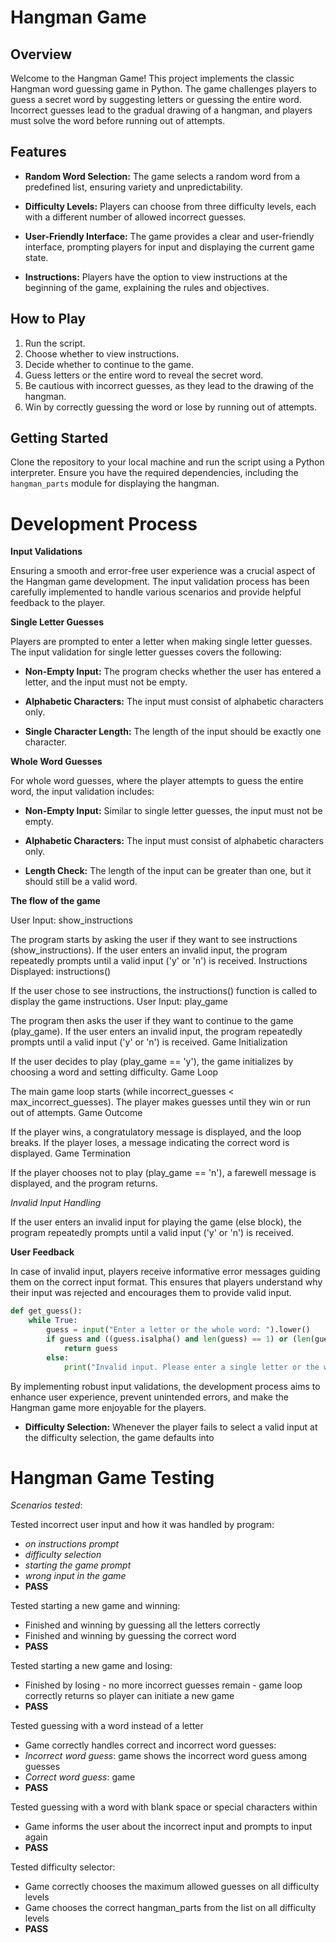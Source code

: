 # Hangman Game

## Overview

Welcome to the Hangman Game! This project implements the classic Hangman word guessing game in Python. The game challenges players to guess a secret word by suggesting letters or guessing the entire word. Incorrect guesses lead to the gradual drawing of a hangman, and players must solve the word before running out of attempts.

## Features

- **Random Word Selection:** The game selects a random word from a predefined list, ensuring variety and unpredictability.

- **Difficulty Levels:** Players can choose from three difficulty levels, each with a different number of allowed incorrect guesses.

- **User-Friendly Interface:** The game provides a clear and user-friendly interface, prompting players for input and displaying the current game state.

- **Instructions:** Players have the option to view instructions at the beginning of the game, explaining the rules and objectives.

## How to Play

1. Run the script.
2. Choose whether to view instructions.
3. Decide whether to continue to the game.
4. Guess letters or the entire word to reveal the secret word.
5. Be cautious with incorrect guesses, as they lead to the drawing of the hangman.
6. Win by correctly guessing the word or lose by running out of attempts.

## Getting Started

Clone the repository to your local machine and run the script using a Python interpreter. Ensure you have the required dependencies, including the `hangman_parts` module for displaying the hangman.

# Development Process

**Input Validations**

Ensuring a smooth and error-free user experience was a crucial aspect of the Hangman game development. The input validation process has been carefully implemented to handle various scenarios and provide helpful feedback to the player.

**Single Letter Guesses**

Players are prompted to enter a letter when making single letter guesses. The input validation for single letter guesses covers the following:

- **Non-Empty Input:** The program checks whether the user has entered a letter, and the input must not be empty.

- **Alphabetic Characters:** The input must consist of alphabetic characters only.

- **Single Character Length:** The length of the input should be exactly one character.

**Whole Word Guesses**

For whole word guesses, where the player attempts to guess the entire word, the input validation includes:

- **Non-Empty Input:** Similar to single letter guesses, the input must not be empty.

- **Alphabetic Characters:** The input must consist of alphabetic characters only.

- **Length Check:** The length of the input can be greater than one, but it should still be a valid word.

**The flow of the game**

User Input: show_instructions

The program starts by asking the user if they want to see instructions (show_instructions).
If the user enters an invalid input, the program repeatedly prompts until a valid input ('y' or 'n') is received.
Instructions Displayed: instructions()

If the user chose to see instructions, the instructions() function is called to display the game instructions.
User Input: play_game

The program then asks the user if they want to continue to the game (play_game).
If the user enters an invalid input, the program repeatedly prompts until a valid input ('y' or 'n') is received.
Game Initialization

If the user decides to play (play_game == 'y'), the game initializes by choosing a word and setting difficulty.
Game Loop

The main game loop starts (while incorrect_guesses < max_incorrect_guesses).
The player makes guesses until they win or run out of attempts.
Game Outcome

If the player wins, a congratulatory message is displayed, and the loop breaks.
If the player loses, a message indicating the correct word is displayed.
Game Termination

If the player chooses not to play (play_game == 'n'), a farewell message is displayed, and the program returns.

*Invalid Input Handling*

If the user enters an invalid input for playing the game (else block), the program repeatedly prompts until a valid input ('y' or 'n') is received.

**User Feedback**

In case of invalid input, players receive informative error messages guiding them on the correct input format. This ensures that players understand why their input was rejected and encourages them to provide valid input.

```python
def get_guess():
    while True:
        guess = input("Enter a letter or the whole word: ").lower()
        if guess and ((guess.isalpha() and len(guess) == 1) or (len(guess) > 1 and guess.isalpha())):
            return guess
        else:
            print("Invalid input. Please enter a single letter or the whole word.")
```

By implementing robust input validations, the development process aims to enhance user experience, prevent unintended errors, and make the Hangman game more enjoyable for the players.

- **Difficulty Selection:** Whenever the player fails to select a valid input at the difficulty selection, the game defaults into 

# Hangman Game Testing

*Scenarios tested*:

Tested incorrect user input and how it was handled by program:
- *on instructions prompt*
- *difficulty selection*
- *starting the game prompt*
- *wrong input in the game*
- **PASS**

Tested starting a new game and winning:
- Finished and winning by guessing all the letters correctly
- Finished and winning by guessing the correct word
- **PASS**

Tested starting a new game and losing:
- Finished by losing - no more incorrect guesses remain - game loop correctly returns so player can initiate a new game
- **PASS**

Tested guessing with a word instead of a letter
- Game correctly handles correct and incorrect word guesses:
- *Incorrect word guess*: game shows the incorrect word guess among guesses
- *Correct word guess*: game 
- **PASS**

Tested guessing with a word with blank space or special characters within
- Game informs the user about the incorrect input and prompts to input again
- **PASS**

Tested difficulty selector:
- Game correctly chooses the maximum allowed guesses on all difficulty levels
- Game chooses the correct hangman_parts from the list on all difficulty levels
- **PASS**
